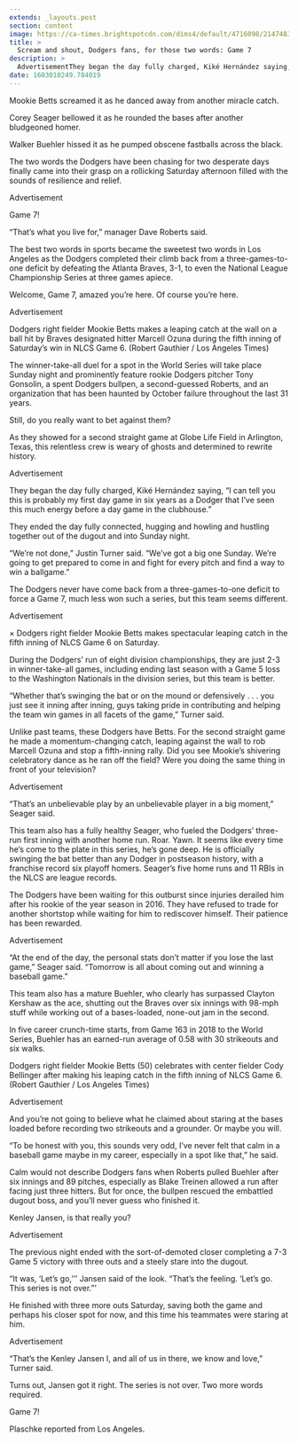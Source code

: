 ```yaml
--- 
extends: _layouts.post 
section: content 
image: https://ca-times.brightspotcdn.com/dims4/default/4716098/2147483647/strip/true/crop/1896x995+0+439/resize/1200x630!/quality/90/?url=https%3A%2F%2Fcalifornia-times-brightspot.s3.amazonaws.com%2F57%2F93%2F17a716d74d71ab73acb6d4d82cdf%2Fla-photos-1staff-634604-sp-dodgers-28-rcg.JPG 
title: > 
  Scream and shout, Dodgers fans, for those two words: Game 7 
description: > 
  AdvertisementThey began the day fully charged, Kiké Hernández saying, “I can tell you this is probably my first day game in six years as a Dodger that I’ve seen this much energy before a day game in the clubhouse.”They ended the day fully connected, hugging and howling and hustling together out of the dugout and into Sunday night.Advertisement× Dodgers right fielder Mookie Betts makes spectacular leaping catch in the fifth inning of NLCS Game 6 on Saturday.This team also has a fully healthy Seager, who fueled the Dodgers’ three-run first inning with another home run.Advertisement“At the end of the day, the personal stats don’t matter if you lose the last game,” Seager said.Dodgers right fielder Mookie Betts (50) celebrates with center fielder Cody Bellinger after making his leaping catch in the fifth inning of NLCS Game 6. 
date: 1603010249.784019 
--- 
```

Mookie Betts screamed it as he danced away from another miracle catch.

Corey Seager bellowed it as he rounded the bases after another bludgeoned homer.

Walker Buehler hissed it as he pumped obscene fastballs across the black.

The two words the Dodgers have been chasing for two desperate days finally came into their grasp on a rollicking Saturday afternoon filled with the sounds of resilience and relief.

Advertisement

Game 7!

“That’s what you live for,” manager Dave Roberts said.

The best two words in sports became the sweetest two words in Los Angeles as the Dodgers completed their climb back from a three-games-to-one deficit by defeating the Atlanta Braves, 3-1, to even the National League Championship Series at three games apiece.

Welcome, Game 7, amazed you’re here. Of course you’re here.

Advertisement

Dodgers right fielder Mookie Betts makes a leaping catch at the wall on a ball hit by Braves designated hitter Marcell Ozuna during the fifth inning of Saturday’s win in NLCS Game 6. (Robert Gauthier / Los Angeles Times)

The winner-take-all duel for a spot in the World Series will take place Sunday night and prominently feature rookie Dodgers pitcher Tony Gonsolin, a spent Dodgers bullpen, a second-guessed Roberts, and an organization that has been haunted by October failure throughout the last 31 years.

Still, do you really want to bet against them?

As they showed for a second straight game at Globe Life Field in Arlington, Texas, this relentless crew is weary of ghosts and determined to rewrite history.

Advertisement

They began the day fully charged, Kiké Hernández saying, “I can tell you this is probably my first day game in six years as a Dodger that I’ve seen this much energy before a day game in the clubhouse.”

They ended the day fully connected, hugging and howling and hustling together out of the dugout and into Sunday night.

“We’re not done,” Justin Turner said. “We’ve got a big one Sunday. We’re going to get prepared to come in and fight for every pitch and find a way to win a ballgame.”

The Dodgers never have come back from a three-games-to-one deficit to force a Game 7, much less won such a series, but this team seems different.

Advertisement

× Dodgers right fielder Mookie Betts makes spectacular leaping catch in the fifth inning of NLCS Game 6 on Saturday.

During the Dodgers’ run of eight division championships, they are just 2-3 in winner-take-all games, including ending last season with a Game 5 loss to the Washington Nationals in the division series, but this team is better.

“Whether that’s swinging the bat or on the mound or defensively . . . you just see it inning after inning, guys taking pride in contributing and helping the team win games in all facets of the game,” Turner said.

Unlike past teams, these Dodgers have Betts. For the second straight game he made a momentum-changing catch, leaping against the wall to rob Marcell Ozuna and stop a fifth-inning rally. Did you see Mookie’s shivering celebratory dance as he ran off the field? Were you doing the same thing in front of your television?

Advertisement

“That’s an unbelievable play by an unbelievable player in a big moment,” Seager said.

This team also has a fully healthy Seager, who fueled the Dodgers’ three-run first inning with another home run. Roar. Yawn. It seems like every time he’s come to the plate in this series, he’s gone deep. He is officially swinging the bat better than any Dodger in postseason history, with a franchise record six playoff homers. Seager’s five home runs and 11 RBIs in the NLCS are league records.

The Dodgers have been waiting for this outburst since injuries derailed him after his rookie of the year season in 2016. They have refused to trade for another shortstop while waiting for him to rediscover himself. Their patience has been rewarded.

Advertisement

“At the end of the day, the personal stats don’t matter if you lose the last game,” Seager said. “Tomorrow is all about coming out and winning a baseball game.”

This team also has a mature Buehler, who clearly has surpassed Clayton Kershaw as the ace, shutting out the Braves over six innings with 98-mph stuff while working out of a bases-loaded, none-out jam in the second.

In five career crunch-time starts, from Game 163 in 2018 to the World Series, Buehler has an earned-run average of 0.58 with 30 strikeouts and six walks.

Dodgers right fielder Mookie Betts (50) celebrates with center fielder Cody Bellinger after making his leaping catch in the fifth inning of NLCS Game 6. (Robert Gauthier / Los Angeles Times)

Advertisement

And you’re not going to believe what he claimed about staring at the bases loaded before recording two strikeouts and a grounder. Or maybe you will.

“To be honest with you, this sounds very odd, I’ve never felt that calm in a baseball game maybe in my career, especially in a spot like that,” he said.

Calm would not describe Dodgers fans when Roberts pulled Buehler after six innings and 89 pitches, especially as Blake Treinen allowed a run after facing just three hitters. But for once, the bullpen rescued the embattled dugout boss, and you’ll never guess who finished it.

Kenley Jansen, is that really you?

Advertisement

The previous night ended with the sort-of-demoted closer completing a 7-3 Game 5 victory with three outs and a steely stare into the dugout.

“It was, ‘Let’s go,’’’ Jansen said of the look. “That’s the feeling. ‘Let’s go. This series is not over.”’

He finished with three more outs Saturday, saving both the game and perhaps his closer spot for now, and this time his teammates were staring at him.

Advertisement

“That’s the Kenley Jansen I, and all of us in there, we know and love,” Turner said.

Turns out, Jansen got it right. The series is not over. Two more words required.

Game 7!

Plaschke reported from Los Angeles.